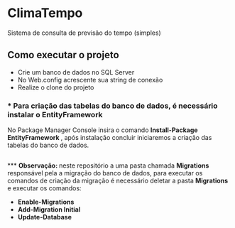# ClimaTempo
Sistema de consulta de previsão do tempo (simples)

## Como executar o projeto

<ul>
   <li>Crie um banco de dados no SQL Server</li>
   <li>No Web.config acrescente sua string de conexão</li>
   <li>Realize o clone do projeto</li>
</ul>   

### * Para criação das tabelas do banco de dados, é necessário instalar o EntityFramework 
No Package Manager Console insira o comando <strong> Install-Package EntityFramework </strong>,
 após instalação concluir iniciaremos a criação das tabelas do banco de dados.
  ##
 *** <strong> Observação: </strong> neste repositório a uma pasta chamada <strong> Migrations </strong> responsável pela a migração do banco de dados, 
 para executar os comandos de criação da migração é necessário deletar a pasta <strong> Migrations </strong> e executar os comandos:
 
 <ul>
   <li><strong>Enable-Migrations</strong></li>
   <li><strong>Add-Migration Initial</strong></li>
   <li><strong>Update-Database</strong></li>
</ul> 

   
   

